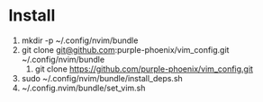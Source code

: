 # Install
1. mkdir -p ~/.config/nvim/bundle
1. git clone git@github.com:purple-phoenix/vim_config.git ~/.config/nvim/bundle
   1. git clone https://github.com/purple-phoenix/vim_config.git
1. sudo ~/.config/nvim/bundle/install_deps.sh
1. ~/.config.nvim/bundle/set_vim.sh
